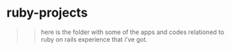 # ruby-projects
>> here is the folder with some of the apps and codes relationed to ruby on rails experience that i've got.
